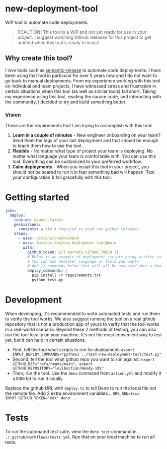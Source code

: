 # new-deployment-tool

WIP tool to automate code deployments.

> [!CAUTION] This tool is a WIP and not yet ready for use in your project. I
> suggest watching GitHub releases for this project to get notified when this
> tool is ready to install.

## Why create this tool?

I love tools such as
[semantic-release](https://github.com/semantic-release/semantic-release) to
automate code deployments. I have been using that tool in particular for over 5
years now and I do not want to go back to manual deployments. From my experience
working with this tool on individual and team projects, I have witnessed stress
and frustration in certain situations when this tool (as well as similar tools)
fall short. Taking my experience using this tool, reading the source code, and
interacting with the community, I decided to try and build something better.

### Vision

These are the requirements that I am trying to accomplish with this tool:

1. **Learn in a couple of minutes** - New engineer onboarding on your team? Send
   them the logs of your last deployment and that should be enough to teach them
   how to use the tool.
2. **Flexible** - No matter what type of project your team is deploying. No
   matter what language your team is comfortable with. You can use this tool.
   Everything can be customized to your preferred workflow.
3. **Calm deployments** - When you install this tool in your project, you should
   not be scared to run it in fear something bad will happen. Test your
   configuration & fail gracefully with this tool.

# Getting started

```yml
jobs: 
  deploy:
    runs-on: ubuntu-latest
    permissions:
      contents: write # required to push new github releases           
    steps:
      - uses: actions/checkout@v4
      - uses: levibostian/new-deployment-tool@main
        with:
          github_token: ${{ secrets.GITHUB_TOKEN }}
          # Below is an example of deployment scripts being written in Python. 
          # You can use whatever language or tools you want! 
          # Add 1+ commands below that will all be executed when a deployment occurs. 
          deploy_commands: |
            pip install -r requirements.txt 
            python test.py
```

# Development

When developing, it's recommended to write automated tests and run them to
verify the tool works. We also suggest running the tool on a real github
repository that is not a production app of yours to verify that the tool works
in a real-world scenario. Beyond these 2 methods of testing, you can also run
the tool locally on your machine. It's not the most convenient way to test yet,
but it can help in certain situations.

- First, tell the tool what scripts to run for deployment:
  `export INPUT_DEPLOY_COMMANDS="python3 ../test-new-deployment-tool/test.py"`
- Second, tell the tool what github repo you want to run against:
  `export GITHUB_REF="refs/heads/main"; export GITHUB_REPOSITORY="levibostian/Wendy-iOS"`
- Then, run the tool. Use the `deno` command from `action.yml` and modify it a
  little bit to run it locally.

Replace the github URL with `deploy.ts` to tell Deno to run the local file not
the remote file. Add 2 extra environment variables...
`DRY_RUN=true INPUT_GITHUB_TOKEN="XXX" deno...`

# Tests

To run the automated test suite, view the `deno test` command in
`./.github/workflows/tests.yml`. Run that on your local machine to run all
tests.
